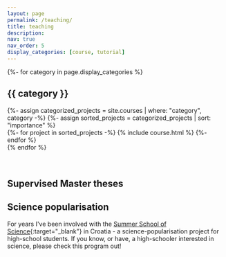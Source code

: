 ```yaml
---
layout: page
permalink: /teaching/
title: teaching
description: 
nav: true
nav_order: 5
display_categories: [course, tutorial]
---
```



<!-- pages/projects.md -->
<div class="projects">
  <!-- Display categorized projects -->
  {%- for category in page.display_categories %}
  <h2 class="category">{{ category }}</h2>
  {%- assign categorized_projects = site.courses | where: "category", category -%}
  {%- assign sorted_projects = categorized_projects | sort: "importance" %}
  <!-- Generate cards for each project -->
  <div class="grid">
    {%- for project in sorted_projects -%}
      {% include course.html %}
    {%- endfor %}
  </div>
  {% endfor %}

</div>
<br><br>

## Supervised Master theses



## Science popularisation
For years I've been involved with the [Summer School of Science](http://drustvo-evo.hr/s3/){:target="\_blank"} in Croatia - a science-popularisation project for high-school students. If you know, or have, a high-schooler interested in science, please check this program out!

